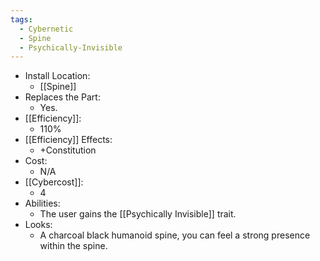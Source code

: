 ```yaml
---
tags:
  - Cybernetic
  - Spine
  - Psychically-Invisible
---
```

* Install Location:
	* [[Spine]]
* Replaces the Part:
	* Yes.
* [[Efficiency]]:
	* 110%
* [[Efficiency]] Effects:
	* +Constitution
* Cost:
	* N/A
* [[Cybercost]]:
	* 4
* Abilities:
	* The user gains the [[Psychically Invisible]] trait.
* Looks:
	* A charcoal black humanoid spine, you can feel a strong presence within the spine.